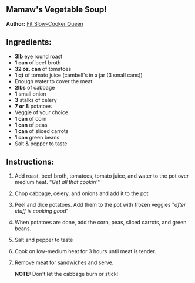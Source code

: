 ## Mamaw's Vegetable Soup!

<b>Author:</b> [Fit Slow-Cooker Queen](https://fitslowcookerqueen.com/slow-cooker-salsa-whole30-paleo/)

## Ingredients:

* <b>3lb</b> eye round roast
* <b>1 can</b> of beef broth
* <b>32 oz. can</b> of tomatoes
* <b>1 qt</b> of tomato juice (cambell's in a jar (3 small cans))
* Enough water to cover the meat
* <b>2lbs</b> of cabbage
* <b>1</b> small onion
* <b>3</b> stalks of celery
* <b>7 or 8</b> potatoes
* Veggie of your choice
* <b>1 can</b> of corn
* <b>1 can</b> of peas
* <b>1 can</b> of sliced carrots
* <b>1 can</b> green beans
* Salt & pepper to taste

## Instructions:

1.  Add roast, beef broth, tomatoes, tomato juice, and water to the pot over medium heat. "<i>Get all that cookin'</i>"

2.  Chop cabbage, celery, and onions and add it to the pot

3.  Peel and dice potatoes. Add them to the pot with frozen veggies "<i>after stuff is cooking good</i>"

4.  When potatoes are done, add the corn, peas, sliced carrots, and green beans.

5.  Salt and pepper to taste

6.  Cook on low-medium heat for 3 hours until meat is tender.

7.  Remove meat for sandwiches and serve.

    <b>NOTE:</b> Don't let the cabbage burn or stick!
